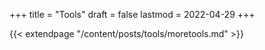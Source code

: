 +++
title = "Tools"
draft = false
lastmod = 2022-04-29
+++

{{< extendpage "/content/posts/tools/moretools.md" >}}
